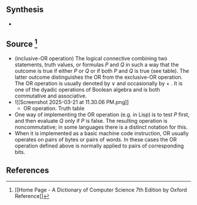 ## Synthesis
- 
## Source [^1]
- (inclusive-OR operation) The logical connective combining two statements, truth values, or formulas $P$ and $Q$ in such a way that the outcome is true if either $P$ or $Q$ or if both $P$ and $Q$ is true (see table). The latter outcome distinguishes the OR from the exclusive-OR operation. The OR operation is usually denoted by $\lor$ and occasionally by + . It is one of the dyadic operations of Boolean algebra and is both commutative and associative.
- ![[Screenshot 2025-03-21 at 11.30.06 PM.png]]
	- OR operation. Truth table
- One way of implementing the OR operation (e.g. in Lisp) is to test $P$ first, and then evaluate $Q$ only if $P$ is false. The resulting operation is noncommutative; in some languages there is a distinct notation for this.
- When it is implemented as a basic machine code instruction, OR usually operates on pairs of bytes or pairs of words. In these cases the OR operation defined above is normally applied to pairs of corresponding bits.
## References

[^1]: [[Home Page - A Dictionary of Computer Science 7th Edition by Oxford Reference]]